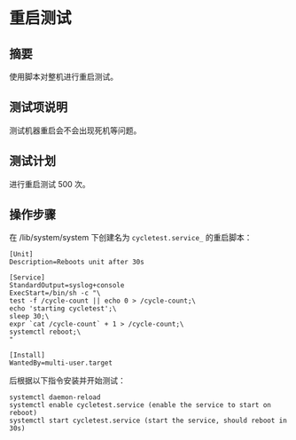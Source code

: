# 重启测试

## 摘要
使用脚本对整机进行重启测试。

## 测试项说明
测试机器重启会不会出现死机等问题。

## 测试计划
进行重启测试 500 次。

## 操作步骤

在 /lib/system/system 下创建名为 `cycletest.service_` 的重启脚本：

```
[Unit]
Description=Reboots unit after 30s

[Service]
StandardOutput=syslog+console
ExecStart=/bin/sh -c "\
test -f /cycle-count || echo 0 > /cycle-count;\
echo 'starting cycletest';\
sleep 30;\
expr `cat /cycle-count` + 1 > /cycle-count;\
systemctl reboot;\
"

[Install]
WantedBy=multi-user.target
```

后根据以下指令安装并开始测试：

```
systemctl daemon-reload
systemctl enable cycletest.service (enable the service to start on reboot)
systemctl start cycletest.service (start the service, should reboot in 30s)
```
